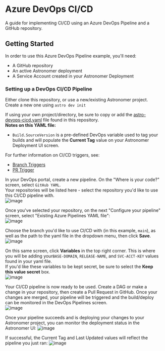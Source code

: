# Azure DevOps CI/CD

A guide for implementing CI/CD using an Azure DevOps Pipeline and a GitHub repository.

## Getting Started
In order to use this Azure DevOps Pipeline example, you'll need:
- A GitHub repository
- An active Astronomer deployment
- A Service Account created in your Astronomer Deployment

### Setting up a DevOps CI/CD Pipeline

Either clone this repository, or use a new/existing Astronomer project. Create a new one using `astro dev init`  

If using your own project/directory, be sure to copy or add the [astro-devops-cicd.yaml](https://github.com/astronomer/cs-tutorial-azuredevops/blob/main/astro-devops-cicd.yaml) file found in this repository.  
**Notes on this YAML file:** 

- `Build.SourceVersion` is a pre-defined DevOps variable used to tag your builds and will populate the **Current Tag** value on your Astronomer Deployment UI screen.

For further information on CI/CD triggers, see:
- [Branch Triggers](https://docs.microsoft.com/en-us/azure/devops/pipelines/repos/github?view=azure-devops&tabs=yaml#branches)
- [PR Trigger](https://docs.microsoft.com/en-us/azure/devops/pipelines/yaml-schema?view=azure-devops&tabs=schema%2Cparameter-schema#pr-trigger)


In your DevOps portal, create a new pipeline. On the "Where is your code?" screen, select `GitHub YAML`.  
Your repositories will be listed here - select the repository you'd like to use this CI/CD pipeline with.  
![image](https://user-images.githubusercontent.com/15913202/150423746-75793597-012d-499e-bfc9-217562226f30.png)

Once you've selected your repository, on the next "Configure your pipeline" screen, select "Existing Azure Pipelines YAML file":  
![image](https://user-images.githubusercontent.com/15913202/150423772-10751454-7927-461d-8b87-71e70157ae38.png)


Choose the branch you'd like to use CI/CD with (in this example, `main`), as well as the path to the yaml file in the dropdown menu, then click **Save**.  
![image](https://user-images.githubusercontent.com/15913202/150423564-ad143e07-0820-44f7-a295-978fc8049ad6.png)  

On this same screen, click **Variables** in the top right corner. This is where you will be adding your`BASE-DOMAIN`, `RELEASE-NAME`, and `SVC-ACCT-KEY` values found in your yaml file.   
If you'd like these variables to be kept secret, be sure to select the **Keep this value secret** box.  
![image](https://user-images.githubusercontent.com/15913202/150423607-12043a01-c46f-457f-a921-ca6b3ac93f2b.png)

Your CI/CD pipeline is now ready to be used. Create a DAG or make a change in your repository, then create a Pull Request in GitHub. Once your changes are merged, your pipeline will be triggered and the build/deploy can be monitored in the DevOps Pipelines screen.   
![image](https://user-images.githubusercontent.com/15913202/150423691-882959d7-75b2-4463-b1bf-4168cad11ec9.png)

Once your pipeline succeeds and is deploying your changes to your Astronomer project, you can monitor the deployment status in the Astronomer UI:
![image](https://user-images.githubusercontent.com/15913202/150424236-df301c4f-fbee-459d-a153-2aaa3d66abe3.png)  

If successful, the Current Tag and Last Updated values will reflect the pipeline you just ran:
![image](https://user-images.githubusercontent.com/15913202/150424325-e0c7e746-8d19-41da-918d-f27de41d8231.png)
